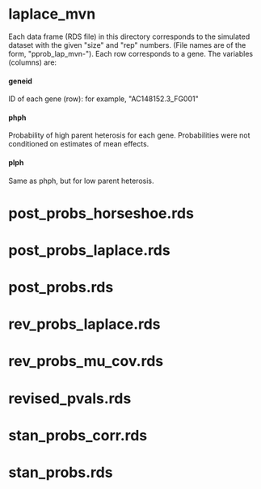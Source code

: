 # laplace_mvn

Each data frame (RDS file) in this directory corresponds to the simulated dataset with the given "size" and "rep" numbers. (File names are of the form, "pprob_lap_mvn<size>-<rep>"). Each row corresponds to a gene. The variables (columns) are:

#### geneid

ID of each gene (row): for example, "AC148152.3_FG001"

#### phph

Probability of high parent heterosis for each gene. Probabilities were not conditioned on estimates of mean effects. 

#### plph

Same as phph, but for low parent heterosis.


# post_probs_horseshoe.rds

# post_probs_laplace.rds

# post_probs.rds

# rev_probs_laplace.rds

# rev_probs_mu_cov.rds

# revised_pvals.rds

# stan_probs_corr.rds

# stan_probs.rds
